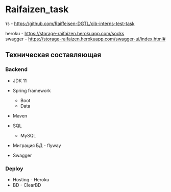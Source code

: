 # Raifaizen_task

тз - https://github.com/Raiffeisen-DGTL/cib-interns-test-task

heroku - https://storage-raifaizen.herokuapp.com/socks  
swagger - https://storage-raifaizen.herokuapp.com/swagger-ui/index.html#

## Техническая составляющая
### Backend

* JDK 11

* Spring framework
  * Boot
  * Data
  
* Maven

* SQL
  * MySQL
 
* Миграция БД - flyway

* Swagger

### Deploy

* Hosting - Heroku  
* BD - ClearBD


